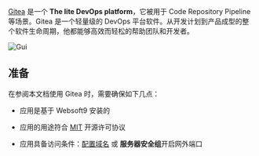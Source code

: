 [Gitea](https://about.gitea.cn/) 是一个 **The lite DevOps platform**，它被用于 Code Repository Pipeline  等场景。Gitea 是一个轻量级的 DevOps 平台软件。从开发计划到产品成型的整个软件生命周期，他都能够高效而轻松的帮助团队和开发者。


![Gui](https://libs.websoft9.com/Websoft9/DocsPicture/zh/gitea/gitea-gui-websoft9.png)


## 准备

在参阅本文档使用 Gitea 时，需要确保如下几点：

- 应用是基于 Websoft9 安装的

- 应用的用途符合 [MIT](https://opensource.org/licenses/MIT) 开源许可协议

- 应用具备访问条件：[配置域名](./guide/appsetdomain) 或 **服务器安全组**开启网外端口
